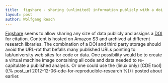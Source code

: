 ```yaml
---
title:  figshare - sharing (unlimited) information publicly with a doi
layout: post
author: Wolfgang Resch
---
```


[Figshare](http://figshare.com) seems to allow sharing any size of
data publicly and assigns a
[DOI](http://en.wikipedia.org/wiki/Digital_object_identifier) for
citation. Content is hosted on Amazon S3 and archived at different
research libraries. The combination of a DOI and third party storage
should avoid the URL-rot that befalls many published URLs pointing to
lab/university web sites for code or data. One possibility would be to
create a virtual machine image containing all code and data needed to
re-capitulate a published analysis. Or one could use the (linux only)
[CDE tool]({% post_url 2012-12-06-cde-for-reproducible-research %}) i
posted about earlier.
